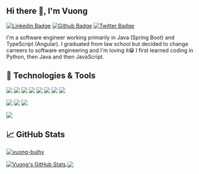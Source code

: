 <!-- 
[![Header](https://raw.githubusercontent.com/
vuong-buihv/
vuong-buihv/master/readme_header.png "Header")](https://github.com/vuong-buihv)
 -->

## Hi there 👋, I'm Vuong

[![Linkedin Badge](https://img.shields.io/badge/-buihv-0072b1?style=flat&logo=Linkedin&logoColor=white&link=https://www.linkedin.com/in/buihv/)](https://www.linkedin.com/in/buihv/) [![Github Badge](https://img.shields.io/badge/-vuong--buihv-grey?style=flat&logo=github&logoColor=white&link=https://github.com/vuong-buihv/)](https://www.github.com/vuong-buihv/) [![Twitter Badge](https://img.shields.io/badge/-vuong__rocks-00acee?style=flat&logo=twitter&logoColor=white&link=https://twitter.com/vuong_rocks/)](https://www.twitter.com/vuong_rocks/)

I'm a software engineer working primarily in Java (Spring Boot) and TypeScript (Angular). I graduated from law school but decided to change carreers to software engineering and I'm loving it😁 I first learned coding in Python, then Java and then JavaScript.

<!-- 
## &#x270d; Writing

[link](https://github.com/vuong-buihv)
 -->


## 🔧 Technologies & Tools
[![](https://img.shields.io/badge/Code-Java-informational?style=flat&logo=java&logoColor=white&color=2bbc8a)](##)
[![](https://img.shields.io/badge/Code-Spring%20Boot-informational?style=flat&logo=spring&logoColor=white&color=2bbc8a)](##)
[![](https://img.shields.io/badge/Code-TypeScript-informational?style=flat&logo=typescript&logoColor=white&color=2bbc8a)](##)
[![](https://img.shields.io/badge/Code-JavaScript-informational?style=flat&logo=javascript&logoColor=white&color=2bbc8a)](##)
[![](https://img.shields.io/badge/Code-Angular-informational?style=flat&logo=angular&logoColor=white&color=2bbc8a)](##)
[![](https://img.shields.io/badge/Code-Python-informational?style=flat&logo=python&logoColor=white&color=2bbc8a)](##)
[![](https://img.shields.io/badge/Code-HTML-informational?style=flat&logo=html5&logoColor=white&color=2bbc8a)](##)
[![](https://img.shields.io/badge/Code-CSS-informational?style=flat&logo=css-wizardry&logoColor=white&color=2bbc8a)](##)

[![](https://img.shields.io/badge/Tools-Git-informational?style=flat&logo=git&logoColor=white&color=ffdab9 )](##)
[![](https://img.shields.io/badge/Tools-PostgreSQL-informational?style=flat&logo=postgresql&logoColor=white&color=ffdab9 )](##)
[![](https://img.shields.io/badge/Tools-Docker-informational?style=flat&logo=docker&logoColor=white&color=ffdab9 )](##)

[![](https://img.shields.io/badge/Editor-IntelliJ_IDEA-informational?style=flat&logo=intellij-idea&logoColor=white&color=84baec)](##)


## &#x1f4c8; GitHub Stats
<p>
 <a href=##>
  <img src=https://komarev.com/ghpvc/?username=vuong-buihv alt=vuong-buihv />
 </a>
</p>
<a href=##>
  <img align="center" src="https://github-readme-stats.vercel.app/api?username=vuong-buihv&show_icons=true&line_height=40&count_private=true" alt="Vuong's GitHub Stats" />
</a>
<a href=##>
  <img align="center" src="https://github-readme-stats.vercel.app/api/top-langs/?username=vuong-buihv&hide=tex" />
</a>


<!-- links to social media icons -->

<!-- icons with padding -->

[1.1]: http://i.imgur.com/tXSoThF.png (twitter icon with padding)
[2.1]: http://i.imgur.com/0o48UoR.png (github icon with padding)

<!-- icons without padding -->

[1.2]: http://i.imgur.com/wWzX9uB.png (twitter icon without padding)
[2.2]: http://i.imgur.com/9I6NRUm.png (github icon without padding)
[3.2]: https://raw.githubusercontent.com/vuong-buihv/vuong-buihv/main/linkedin-3-16.png (LinkedIn icon without padding)


<!-- links to your social media accounts -->

[3]: https://www.linkedin.com/in/buihv
